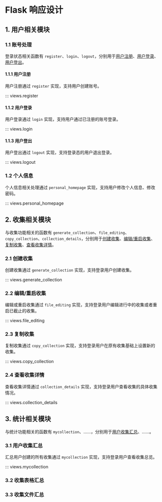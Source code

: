 # Flask 响应设计

## 1. 用户相关模块

### 1.1 账号处理

登录状态相关函数有 `register`、`login`、`logout`，分别用于[用户注册](#111)、[用户登录](#112)、[用户登出](#113)。

#### 1.1.1 用户注册

用户注册通过 `register` 实现，支持用户创建账号。

::: views.register

#### 1.1.2 用户登录

用户登录通过 `login` 实现，支持用户通过已注册的账号登录。

::: views.login

#### 1.1.3 用户登出

用户登出通过 `logout` 实现，支持登录态的用户退出登录。

::: views.logout

### 1.2 个人信息

个人信息相关处理通过 `personal_homepage` 实现，支持用户修改个人信息、修改密码。

::: views.personal_homepage

## 2. 收集相关模块

与收集功能相关的函数有 `generate_collection`、`file_editing`、`copy_collection`、`collection_details`，分别用于[创建收集](#21)、[编辑/重启收集](#22)、[复制收集](#23)、[查看收集详情](#24)。

### 2.1 创建收集

创建收集通过 `generate_collection` 实现，支持登录用户创建收集。

::: views.generate_collection

### 2.2 编辑/重启收集

编辑或重启收集通过 `file_editing` 实现，支持登录用户编辑进行中的收集或者重启已截止的收集。

::: views.file_editing

### 2.3 复制收集

复制收集通过 `copy_collection` 实现，支持登录用户在原有收集基础上设置新的收集。

::: views.copy_collection

### 2.4 查看收集详情

查看收集详情通过 `collection_details` 实现，支持登录用户查看收集的具体收集情况。

::: views.collection_details

## 3. 统计相关模块

与统计功能相关的函数有 `mycollection`、……，分别用于[用户收集汇总](#31)、……。

### 3.1 用户收集汇总

汇总用户创建的所有收集通过 `mycollection` 实现，支持登录用户查看收集总览。

::: views.mycollection

### 3.2 收集表格汇总

### 3.3 收集文件汇总
